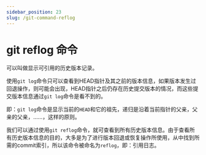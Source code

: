 ```yaml
---
sidebar_position: 23
slug: /git-command-reflog
---
```


# git reflog 命令



可以叫做显示可引用的历史版本记录。

使用`git log`命令只可以查看到HEAD指针及其之前的版本信息，如果版本发生过回退操作，则可能会出现，HEAD指针之后仍存在历史提交版本的情况，而这些提交版本信息通过`git log`命令是看不到的。

即：`git log`命令是显示当前的`HEAD`和它的祖先，递归是沿着当前指针的父亲，父亲的父亲，……，这样的原则。

我们可以通过使用`git reflog`命令，就可查看到所有历史版本信息。由于查看所有历史版本信息的目的，大多是为了进行版本回退或恢复操作所使用，从中找到所需的commit索引，所以该命令被命名为`reflog`，即：引用日志。



